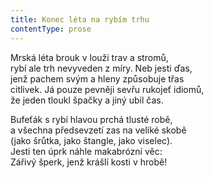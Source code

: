 ```yaml
---
title: Konec léta na rybím trhu
contentType: prose
---
```


<section>

Mrská léta brouk v louži trav a stromů,  
rybí ale trh nevyveden z míry. Neb jesti ďas,  
jenž pachem svým a hleny způsobuje třas  
citlivek. Já pouze pevněji sevřu rukojeť idiomů,  
že jeden tloukl špačky a jiný ubil čas.

Bufeťák s rybí hlavou prchá tlusté robě,  
a všechna předsevzetí zas na veliké skobě  
(jako šrůtka, jako štangle, jako viselec).  
Jesti ten úprk náhle makabrózní věc:  
Zářivý šperk, jenž krášlí kosti v hrobě!

</section>
